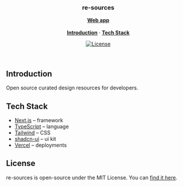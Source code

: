 <h3 align="center">re-sources</h3>

<p align="center">
    <a href="https://re-sources.vercel.app/"><strong>Web app</strong></a>
    <br />
    <br />
    <a href="#introduction"><strong>Introduction</strong></a> ·
    <a href="#tech-stack"><strong>Tech Stack</strong></a>
</p>

<p align="center">
  <a href="https://github.com/disin8/re-sources/blob/main/LICENSE.md">
    <img src="https://img.shields.io/github/license/disin8/re-sources?label=license&logo=github&color=f80&logoColor=fff" alt="License" />
  </a>
</p>

<br/>

## Introduction

Open source curated design resources for developers.

## Tech Stack

- [Next.js](https://nextjs.org/) – framework
- [TypeScript](https://www.typescriptlang.org/) – language
- [Tailwind](https://tailwindcss.com/) – CSS
- [shadcn-ui](https://ui.shadcn.com/) – ui kit
- [Vercel](https://vercel.com/) – deployments

## License

re-sources is open-source under the MIT License. You can [find it here](https://github.com/disin8/re-sources/blob/main/LICENSE.md).

